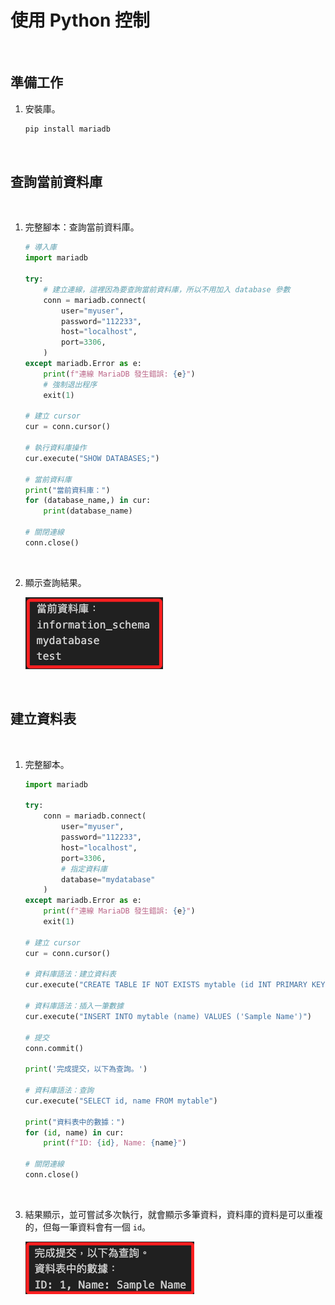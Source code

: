 # 使用 Python 控制

<br>

## 準備工作

1. 安裝庫。

    ```bash
    pip install mariadb
    ```

<br>

## 查詢當前資料庫

<br>

1. 完整腳本：查詢當前資料庫。

    ```python
    # 導入庫
    import mariadb

    try:
        # 建立連線，這裡因為要查詢當前資料庫，所以不用加入 database 參數
        conn = mariadb.connect(
            user="myuser",
            password="112233",
            host="localhost",
            port=3306,
        )
    except mariadb.Error as e:
        print(f"連線 MariaDB 發生錯誤: {e}")
        # 強制退出程序
        exit(1)

    # 建立 cursor
    cur = conn.cursor()

    # 執行資料庫操作
    cur.execute("SHOW DATABASES;")

    # 當前資料庫
    print("當前資料庫：")
    for (database_name,) in cur:
        print(database_name)

    # 關閉連線
    conn.close()
    ```

<br>

2. 顯示查詢結果。

    ![](images/img_14.png)

<br>

## 建立資料表

<br>

1. 完整腳本。

    ```python
    import mariadb

    try:
        conn = mariadb.connect(
            user="myuser",
            password="112233",
            host="localhost",
            port=3306,
            # 指定資料庫
            database="mydatabase"
        )
    except mariadb.Error as e:
        print(f"連線 MariaDB 發生錯誤: {e}")
        exit(1)

    # 建立 cursor
    cur = conn.cursor()

    # 資料庫語法：建立資料表
    cur.execute("CREATE TABLE IF NOT EXISTS mytable (id INT PRIMARY KEY AUTO_INCREMENT, name VARCHAR(255))")

    # 資料庫語法：插入一筆數據
    cur.execute("INSERT INTO mytable (name) VALUES ('Sample Name')")

    # 提交
    conn.commit()

    print('完成提交，以下為查詢。')

    # 資料庫語法：查詢
    cur.execute("SELECT id, name FROM mytable")

    print("資料表中的數據：")
    for (id, name) in cur:
        print(f"ID: {id}, Name: {name}")

    # 關閉連線
    conn.close()
    ```

<br>

3. 結果顯示，並可嘗試多次執行，就會顯示多筆資料，資料庫的資料是可以重複的，但每一筆資料會有一個 `id`。

    ![](images/img_15.png)

<br>